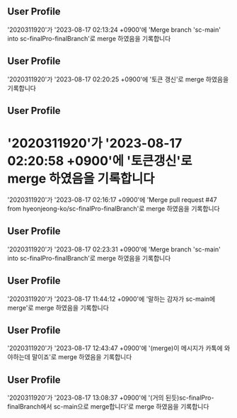 



## User Profile
'2020311920'가 '2023-08-17 02:13:24 +0900'에 'Merge branch 'sc-main' into sc-finalPro-finalBranch'로 merge 하였음을 기록합니다



## User Profile

'2020311920'가 '2023-08-17 02:20:25 +0900'에 '토큰 갱신'로 merge 하였음을 기록합니다



## User Profile
'2020311920'가 '2023-08-17 02:20:58 +0900'에 '토큰갱신'로 merge 하였음을 기록합니다
=======
'2020311920'가 '2023-08-17 02:16:17 +0900'에 'Merge pull request #47 from hyeonjeong-ko/sc-finalPro-finalBranch'로 merge 하였음을 기록합니다




## User Profile
'2020311920'가 '2023-08-17 02:23:31 +0900'에 'Merge branch 'sc-main' into sc-finalPro-finalBranch'로 merge 하였음을 기록합니다



## User Profile
'2020311920'가 '2023-08-17 11:44:12 +0900'에 '말하는 감자가 sc-main에 merge'로 merge 하였음을 기록합니다



## User Profile
'2020311920'가 '2023-08-17 12:43:47 +0900'에 '(merge)이 메시지가 카톡에 와야하는데 말이죠'로 merge 하였음을 기록합니다



## User Profile
'2020311920'가 '2023-08-17 13:08:37 +0900'에 '(거의 된듯)sc-finalPro-finalBranch에서 sc-main으로 merge합니다'로 merge 하였음을 기록합니다



